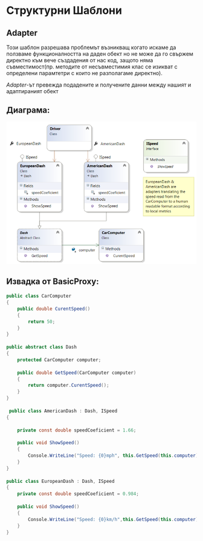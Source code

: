 # Структурни Шаблони 

## Adapter

Този шаблон разрешава проблемът възникващ когато искаме да ползваме функционалността на даден обект но не може да го свържем директно към вече създадения от нас код, защото няма съвместимост(пр. методите от несъвместимия клас се изикват с определени парамтетри с които не разполагаме директно).

*Adapter*-ът превежда подадените и получените данни между нашият и адаптираният обект


## Диаграма:

![alt text](./adapter-demo.png "Simple Demo") 

## 

## Извадка от BasicProxy:

```C#
public class CarComputer
{
    public double CurentSpeed()
    {
        return 50;
    }
}

public abstract class Dash
{
    protected CarComputer computer;

    public double GetSpeed(CarComputer computer)
    {
        return computer.CurentSpeed();
    }
}

 public class AmericanDash : Dash, ISpeed
{

    private const double speedCoeficient = 1.66;

    public void ShowSpeed()
    {
        Console.WriteLine("Speed: {0}mph", this.GetSpeed(this.computer) * speedCoeficient);
    }
}

public class EuropeanDash : Dash, ISpeed
{
    private const double speedCoeficient = 0.984;

    public void ShowSpeed()
    {
        Console.WriteLine("Speed: {0}km/h",this.GetSpeed(this.computer) * speedCoeficient);
    }
}



```